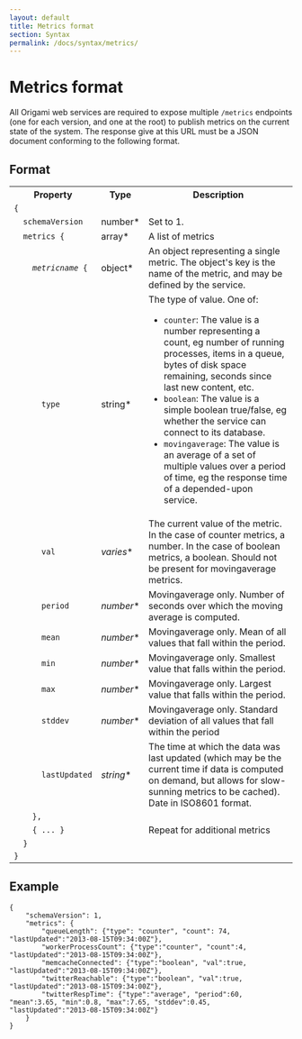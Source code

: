 ```yaml
---
layout: default
title: Metrics format
section: Syntax
permalink: /docs/syntax/metrics/
---
```


# Metrics format

All Origami web services are required to expose multiple `/metrics` endpoints (one for each version, and one at the root) to publish metrics on the current state of the system.  The response give at this URL must be a JSON document conforming to the following format.

## Format

<table>
<tr>
	<th>Property</th>
	<th>Type</th>
	<th>Description</th>
</tr><tr>
	<td><code>{</code></td>
	<td></td>
	<td></td>
</tr><tr>
	<td><code>&nbsp;&nbsp;schemaVersion</code></td>
	<td>number*</td>
	<td>Set to 1.</td>
</tr><tr>
	<td><code>&nbsp;&nbsp;metrics&nbsp;{</code></td>
	<td>array*</td>
	<td>A list of metrics</td>
</tr><tr>
	<td><code>&nbsp;&nbsp;&nbsp;&nbsp;<em>metricname</em>&nbsp;{</code></td>
	<td>object*</td>
	<td>An object representing a single metric.  The object's key is the name of the metric, and may be defined by the service.</td>
</tr><tr>
	<td><code>&nbsp;&nbsp;&nbsp;&nbsp;&nbsp;&nbsp;type</code></td>
	<td>string*</td>
	<td>
		The type of value.  One of:
		<ul>
		<li><code>counter</code>: The value is a number representing a count, eg number of running processes, items in a queue, bytes of disk space remaining, seconds since last new content, etc.</li>
		<li><code>boolean</code>: The value is a simple boolean true/false, eg whether the service can connect to its database.</li>
		<li><code>movingaverage</code>: The value is an average of a set of multiple values over a period of time, eg the response time of a depended-upon service.</li>
		</ul>
	</td>
</tr><tr>
	<td><code>&nbsp;&nbsp;&nbsp;&nbsp;&nbsp;&nbsp;val</code></td>
	<td><em>varies</em>*</td>
	<td>
		The current value of the metric.  In the case of counter metrics, a number.  In the case of boolean metrics, a boolean.  Should not be present for movingaverage metrics.
	</td>
</tr><tr>
	<td><code>&nbsp;&nbsp;&nbsp;&nbsp;&nbsp;&nbsp;period</code></td>
	<td><em>number</em>*</td>
	<td>Movingaverage only.  Number of seconds over which the moving average is computed.</td>
</tr><tr>
	<td><code>&nbsp;&nbsp;&nbsp;&nbsp;&nbsp;&nbsp;mean</code></td>
	<td><em>number</em>*</td>
	<td>Movingaverage only.  Mean of all values that fall within the period.</td>
</tr><tr>
	<td><code>&nbsp;&nbsp;&nbsp;&nbsp;&nbsp;&nbsp;min</code></td>
	<td><em>number</em>*</td>
	<td>Movingaverage only.  Smallest value that falls within the period.</td>
</tr><tr>
	<td><code>&nbsp;&nbsp;&nbsp;&nbsp;&nbsp;&nbsp;max</code></td>
	<td><em>number</em>*</td>
	<td>Movingaverage only.  Largest value that falls within the period.</td>
</tr><tr>
	<td><code>&nbsp;&nbsp;&nbsp;&nbsp;&nbsp;&nbsp;stddev</code></td>
	<td><em>number</em>*</td>
	<td>Movingaverage only.  Standard deviation of all values that fall within the period</td>
</tr><tr>
	<td><code>&nbsp;&nbsp;&nbsp;&nbsp;&nbsp;&nbsp;lastUpdated</code></td>
	<td><em>string</em>*</td>
	<td>The time at which the data was last updated (which may be the current time if data is computed on demand, but allows for slow-sunning metrics to be cached).  Date in ISO8601 format.</td>
</tr><tr>
	<td><code>&nbsp;&nbsp;&nbsp;&nbsp;},</code></td>
	<td></td>
	<td></td>
</tr><tr>
	<td><code>&nbsp;&nbsp;&nbsp;&nbsp;{ ... }</code></td>
	<td></td>
	<td>Repeat for additional metrics</td>
</tr><tr>
	<td><code>&nbsp;&nbsp;}</code></td>
	<td></td>
	<td></td>
</tr><tr>
	<td><code>}</code></td>
	<td></td>
	<td></td>
</tr>
</table>

## Example

	{
	    "schemaVersion": 1,
	    "metrics": {
	        "queueLength": {"type": "counter", "count": 74, "lastUpdated":"2013-08-15T09:34:00Z"},
	        "workerProcessCount": {"type":"counter", "count":4, "lastUpdated":"2013-08-15T09:34:00Z"},
	        "memcacheConnected": {"type":"boolean", "val":true, "lastUpdated":"2013-08-15T09:34:00Z"},
	        "twitterReachable": {"type":"boolean", "val":true, "lastUpdated":"2013-08-15T09:34:00Z"},
	        "twitterRespTime": {"type":"average", "period":60, "mean":3.65, "min":0.8, "max":7.65, "stddev":0.45, "lastUpdated":"2013-08-15T09:34:00Z"}
	    }
	}
